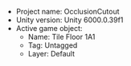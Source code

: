<!-- UNITY CODE ASSIST INSTRUCTIONS START -->
- Project name: OcclusionCutout
- Unity version: Unity 6000.0.39f1
- Active game object:
  - Name: Tile Floor 1A1
  - Tag: Untagged
  - Layer: Default
<!-- UNITY CODE ASSIST INSTRUCTIONS END -->